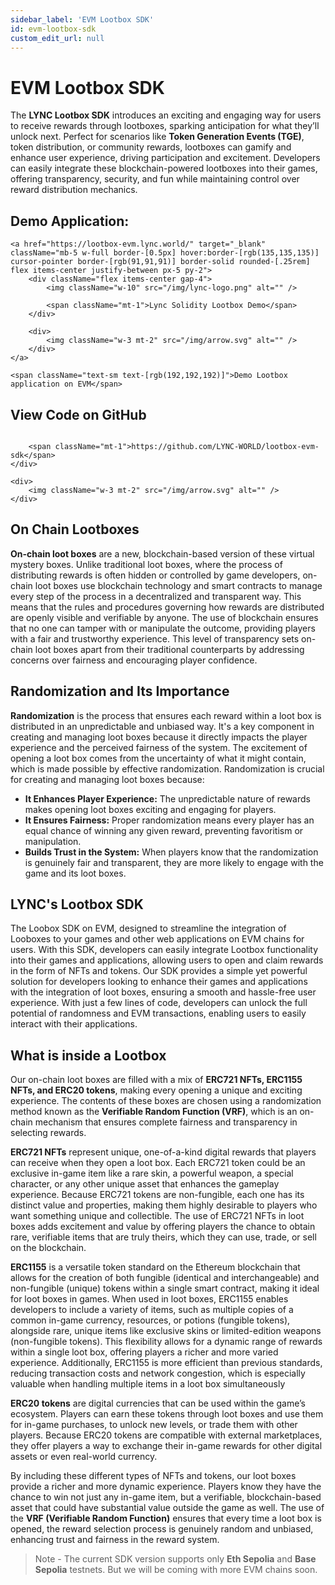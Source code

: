 ```yaml
---
sidebar_label: 'EVM Lootbox SDK'
id: evm-lootbox-sdk
custom_edit_url: null
---
```


# EVM Lootbox SDK

The **LYNC Lootbox SDK** introduces an exciting and engaging way for users to receive rewards through lootboxes, sparking anticipation for what they’ll unlock next. Perfect for scenarios like **Token Generation Events (TGE)**, token distribution, or community rewards, lootboxes can gamify and enhance user experience, driving participation and excitement. Developers can easily integrate these blockchain-powered lootboxes into their games, offering transparency, security, and fun while maintaining control over reward distribution mechanics.

## Demo Application:

<div className="flex items-center flex-col">

    <a href="https://lootbox-evm.lync.world/" target="_blank" className="mb-5 w-full border-[0.5px] hover:border-[rgb(135,135,135)] cursor-pointer border-[rgb(91,91,91)] border-solid rounded-[.25rem] flex items-center justify-between px-5 py-2">
        <div className="flex items-center gap-4">
            <img className="w-10" src="/img/lync-logo.png" alt="" />

            <span className="mt-1">Lync Solidity Lootbox Demo</span>
        </div>

        <div>
            <img className="w-3 mt-2" src="/img/arrow.svg" alt="" />
        </div>
    </a>

    <span className="text-sm text-[rgb(192,192,192)]">Demo Lootbox application on EVM</span>

</div>

## View Code on GitHub

<div href="https://lootbox-evm.lync.world/" target="_blank" className="mb-5 w-full border-[0.5px] hover:border-[rgb(135,135,135)] cursor-pointer border-[rgb(91,91,91)] border-solid rounded-[.25rem] flex items-center justify-between px-5 py-2">
    <div className="flex items-center gap-4">
        <img className="w-10" src="/img/lync-logo.png" alt="" />

        <span className="mt-1">https://github.com/LYNC-WORLD/lootbox-evm-sdk</span>
    </div>

    <div>
        <img className="w-3 mt-2" src="/img/arrow.svg" alt="" />
    </div>
</div>

## On Chain Lootboxes
**On-chain loot boxes** are a new, blockchain-based version of these virtual mystery boxes. Unlike traditional loot boxes, where the process of distributing rewards is often hidden or controlled by game developers, on-chain loot boxes use blockchain technology and smart contracts to manage every step of the process in a decentralized and transparent way. This means that the rules and procedures governing how rewards are distributed are openly visible and verifiable by anyone. The use of blockchain ensures that no one can tamper with or manipulate the outcome, providing players with a fair and trustworthy experience. This level of transparency sets on-chain loot boxes apart from their traditional counterparts by addressing concerns over fairness and encouraging player confidence.

## Randomization and Its Importance
**Randomization** is the process that ensures each reward within a loot box is distributed in an unpredictable and unbiased way. It's a key component in creating and managing loot boxes because it directly impacts the player experience and the perceived fairness of the system. The excitement of opening a loot box comes from the uncertainty of what it might contain, which is made possible by effective randomization. Randomization is crucial for creating and managing loot boxes because:


* **It Enhances Player Experience:** The unpredictable nature of rewards makes opening loot boxes exciting and engaging for players.
* **It Ensures Fairness:** Proper randomization means every player has an equal chance of winning any given reward, preventing favoritism or manipulation.
* **Builds Trust in the System:** When players know that the randomization is genuinely fair and transparent, they are more likely to engage with the game and its loot boxes.

## LYNC's Lootbox SDK

The Loobox SDK on EVM, designed to streamline the integration of Looboxes to your games and other web applications on EVM chains for users. With this SDK, developers can easily integrate Lootbox functionality into their games and applications, allowing users to open and claim rewards in the form of NFTs and tokens. Our SDK provides a simple yet powerful solution for developers looking to enhance their games and applications with the integration of loot boxes, ensuring a smooth and hassle-free user experience. With just a few lines of code, developers can unlock the full potential of randomness and EVM transactions, enabling users to easily interact with their applications.

## What is inside a Lootbox

Our on-chain loot boxes are filled with a mix of **ERC721 NFTs, ERC1155 NFTs, and ERC20 tokens**, making every opening a unique and exciting experience. The contents of these boxes are chosen using a randomization method known as the **Verifiable Random Function (VRF)**, which is an on-chain mechanism that ensures complete fairness and transparency in selecting rewards.

**ERC721 NFTs** represent unique, one-of-a-kind digital rewards that players can receive when they open a loot box. Each ERC721 token could be an exclusive in-game item like a rare skin, a powerful weapon, a special character, or any other unique asset that enhances the gameplay experience. Because ERC721 tokens are non-fungible, each one has its distinct value and properties, making them highly desirable to players who want something unique and collectible. The use of ERC721 NFTs in loot boxes adds excitement and value by offering players the chance to obtain rare, verifiable items that are truly theirs, which they can use, trade, or sell on the blockchain.

**ERC1155** is a versatile token standard on the Ethereum blockchain that allows for the creation of both fungible (identical and interchangeable) and non-fungible (unique) tokens within a single smart contract, making it ideal for loot boxes in games. When used in loot boxes, ERC1155 enables developers to include a variety of items, such as multiple copies of a common in-game currency, resources, or potions (fungible tokens), alongside rare, unique items like exclusive skins or limited-edition weapons (non-fungible tokens). This flexibility allows for a dynamic range of rewards within a single loot box, offering players a richer and more varied experience. Additionally, ERC1155 is more efficient than previous standards, reducing transaction costs and network congestion, which is especially valuable when handling multiple items in a loot box simultaneously

**ERC20 tokens** are digital currencies that can be used within the game’s ecosystem. Players can earn these tokens through loot boxes and use them for in-game purchases, to unlock new levels, or trade them with other players. Because ERC20 tokens are compatible with external marketplaces, they offer players a way to exchange their in-game rewards for other digital assets or even real-world currency.

By including these different types of NFTs and tokens, our loot boxes provide a richer and more dynamic experience. Players know they have the chance to win not just any in-game item, but a verifiable, blockchain-based asset that could have substantial value outside the game as well. The use of the **VRF (Verifiable Random Function)** ensures that every time a loot box is opened, the reward selection process is genuinely random and unbiased, enhancing trust and fairness in the reward system.

> Note - The current SDK version supports only **Eth Sepolia** and **Base Sepolia** testnets. But we will be coming with more EVM chains soon.
